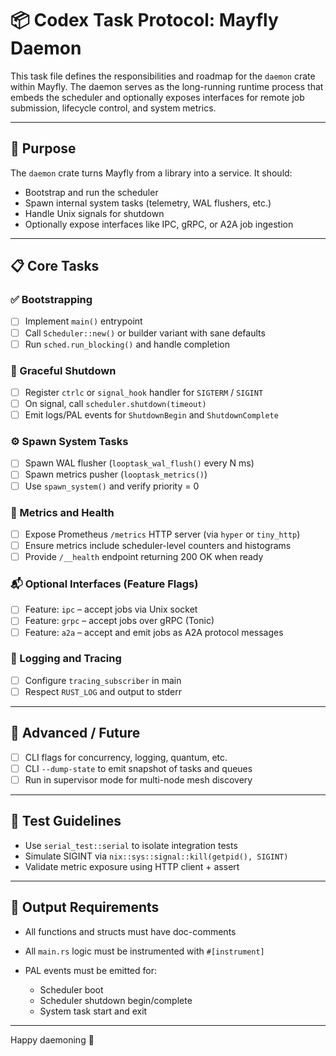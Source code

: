 # 📦 Codex Task Protocol: Mayfly Daemon

This task file defines the responsibilities and roadmap for the `daemon` crate within Mayfly. The daemon serves as the long-running runtime process that embeds the scheduler and optionally exposes interfaces for remote job submission, lifecycle control, and system metrics.

---

## 🧠 Purpose

The `daemon` crate turns Mayfly from a library into a service.
It should:

* Bootstrap and run the scheduler
* Spawn internal system tasks (telemetry, WAL flushers, etc.)
* Handle Unix signals for shutdown
* Optionally expose interfaces like IPC, gRPC, or A2A job ingestion

---

## 📋 Core Tasks

### ✅ Bootstrapping

* [ ] Implement `main()` entrypoint
* [ ] Call `Scheduler::new()` or builder variant with sane defaults
* [ ] Run `sched.run_blocking()` and handle completion

### 🔌 Graceful Shutdown

* [ ] Register `ctrlc` or `signal_hook` handler for `SIGTERM` / `SIGINT`
* [ ] On signal, call `scheduler.shutdown(timeout)`
* [ ] Emit logs/PAL events for `ShutdownBegin` and `ShutdownComplete`

### ⚙️ Spawn System Tasks

* [ ] Spawn WAL flusher (`looptask_wal_flush()` every N ms)
* [ ] Spawn metrics pusher (`looptask_metrics()`)
* [ ] Use `spawn_system()` and verify priority = 0

### 📡 Metrics and Health

* [ ] Expose Prometheus `/metrics` HTTP server (via `hyper` or `tiny_http`)
* [ ] Ensure metrics include scheduler-level counters and histograms
* [ ] Provide `/__health` endpoint returning 200 OK when ready

### 📬 Optional Interfaces (Feature Flags)

* [ ] Feature: `ipc` – accept jobs via Unix socket
* [ ] Feature: `grpc` – accept jobs over gRPC (Tonic)
* [ ] Feature: `a2a` – accept and emit jobs as A2A protocol messages

### 🔐 Logging and Tracing

* [ ] Configure `tracing_subscriber` in main
* [ ] Respect `RUST_LOG` and output to stderr

---

## 🚧 Advanced / Future

* [ ] CLI flags for concurrency, logging, quantum, etc.
* [ ] CLI `--dump-state` to emit snapshot of tasks and queues
* [ ] Run in supervisor mode for multi-node mesh discovery

---

## 🧪 Test Guidelines

* Use `serial_test::serial` to isolate integration tests
* Simulate SIGINT via `nix::sys::signal::kill(getpid(), SIGINT)`
* Validate metric exposure using HTTP client + assert

---

## 🧾 Output Requirements

* All functions and structs must have doc-comments
* All `main.rs` logic must be instrumented with `#[instrument]`
* PAL events must be emitted for:

    * Scheduler boot
    * Scheduler shutdown begin/complete
    * System task start and exit

---

Happy daemoning 🐝
